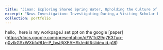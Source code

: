 ```yaml
---
title: "Jinan: Exploring Shared Spring Water, Upholding the Culture of the Spring City"
excerpt: "News Investigation: Investigating During,a Visiting Scholar Program at Shandong University<br/><img src='/images/prospring.png'>"
collection: portfolio
---
```

hello，here is my workpage.I set ppt on the google [paper]
(https://docs.google.com/presentation/d/1VTd29q7K3Tup-g0vtkGSxWXbfx9Ue-P_bvJ6jXEAHSk/edit#slide=id.p18)

